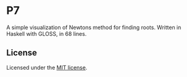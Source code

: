 # P7

A simple visualization of Newtons method for finding roots.
Written in Haskell with GLOSS, in 68 lines.

## License

Licensed under the [MIT license](https://mit-license.org/).
